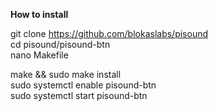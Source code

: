 **How to install**

git clone https://github.com/blokaslabs/pisound  
cd pisound/pisound-btn  
nano Makefile  

make && sudo make install  
sudo systemctl enable pisound-btn  
sudo systemctl start pisound-btn  
